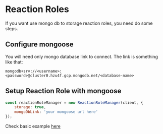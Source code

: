 # Reaction Roles

If you want use mongo db to storage reaction roles, you need do some steps.

## Configure mongoose

You will need only mongo database link to connect. The link is something like that:

`mongodb+srv://<username>:<password>@cluster0.hzu4f.gcp.mongodb.net/<database-name>`

## Setup Reaction Role with mongoose

```js
const reactionRoleManager = new ReactionRoleManager(client, {
    storage: true,
    mongoDbLink: 'your mongoose url here'
});
```

Check basic example [here](./basic.js)